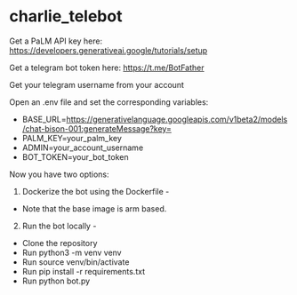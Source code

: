 # charlie_telebot

Get a PaLM API key here: https://developers.generativeai.google/tutorials/setup

Get a telegram bot token here: https://t.me/BotFather

Get your telegram username from your account

Open an .env file and set the corresponding variables:

* BASE_URL=https://generativelanguage.googleapis.com/v1beta2/models/chat-bison-001:generateMessage?key=
* PALM_KEY=your_palm_key
* ADMIN=your_account_username
* BOT_TOKEN=your_bot_token

Now you have two options:

1) Dockerize the bot using the Dockerfile -

* Note that the base image is arm based.

2) Run the bot locally -
   
* Clone the repository
* Run python3 -m venv venv
* Run source venv/bin/activate
* Run pip install -r requirements.txt
* Run python bot.py
